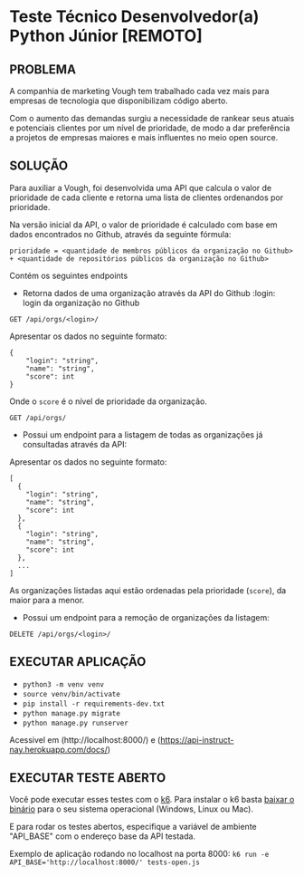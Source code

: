 # Teste Técnico Desenvolvedor(a) Python Júnior [REMOTO]

## PROBLEMA

A companhia de marketing Vough tem trabalhado cada vez mais para empresas de tecnologia que disponibilizam código aberto.

Com o aumento das demandas surgiu a necessidade de rankear seus atuais e potenciais clientes por um nível de prioridade, de modo a dar preferência a projetos de empresas maiores e mais influentes no meio open source.

## SOLUÇÃO

Para auxiliar a Vough, foi desenvolvida uma API que calcula o valor de prioridade de cada cliente e retorna uma lista de clientes ordenandos por prioridade.

Na versão inicial da API, o valor de prioridade é calculado com base em dados encontrados no Github, através da seguinte fórmula:

`prioridade = <quantidade de membros públicos da organização no Github> + <quantidade de repositórios públicos da organização no Github>`

Contém os seguintes endpoints

- Retorna dados de uma organização através da API do Github
:login: login da organização no Github

```
GET /api/orgs/<login>/
```

Apresentar os dados no seguinte formato:

```
{
    "login": "string",
    "name": "string",
    "score": int
}
```

Onde o `score` é o nível de prioridade da organização.

```
GET /api/orgs/
```
- Possui um endpoint para a listagem de todas as organizações já consultadas através da API:

Apresentar os dados no seguinte formato:

```
[
  {
    "login": "string",
    "name": "string",
    "score": int
  },
  {
    "login": "string",
    "name": "string",
    "score": int
  },
  ...
]
```

As organizações listadas aqui estão ordenadas pela prioridade (`score`), da maior para a menor.

- Possui um endpoint para a remoção de organizações da listagem:

```
DELETE /api/orgs/<login>/
```

## EXECUTAR APLICAÇÃO

- `python3 -m venv venv`
- `source venv/bin/activate`
- `pip install -r requirements-dev.txt` 
- `python manage.py migrate`
- `python manage.py runserver`

Acessivel em (http://localhost:8000/) e (https://api-instruct-nay.herokuapp.com/docs/)

## EXECUTAR TESTE ABERTO
Você pode executar esses testes com o [k6](https://k6.io/). Para instalar o k6 basta [baixar o binário](https://github.com/loadimpact/k6/releases) para o seu sistema operacional (Windows, Linux ou Mac).

E para rodar os testes abertos, especifique a variável de ambiente "API_BASE" com o endereço base da API testada.

Exemplo de aplicação rodando no localhost na porta 8000:
`k6 run -e API_BASE='http://localhost:8000/' tests-open.js`
